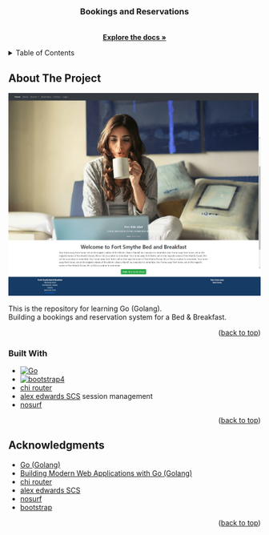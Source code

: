 <a name="readme-top"></a>

<br />
<div align="center">
    <h3>Bookings and Reservations</h3>

<p>
    <br />
    <a href="https://github.com/JustAPotato0916/bookings"><strong>Explore the docs »</strong></a>
</p>
</div>

<details>
  <summary>Table of Contents</summary>
  <ol>
    <li>
      <a href="#about-the-project">About The Project</a>
      <ul>
        <li><a href="#built-with">Built With</a></li>
      </ul>
    </li>
    <li><a href="#acknowledgments">Acknowledgments</a></li>
  </ol>
</details>



<!-- ABOUT THE PROJECT -->
## About The Project

[![Product Name Screen Shot][product-screenshot]](https://github.com/JustAPotato0916/bookings)

This is the repository for learning Go (Golang). <br>
Building a bookings and reservation system for a Bed & Breakfast.

<p align="right">(<a href="#readme-top">back to top</a>)</p>



### Built With

* [![Go][Go.com]][Go-url]
* [![bootstrap4][bootstrap-com]][bootstrap-url]
* [chi router](https://github.com/go-chi/chi/v5)
* [alex edwards SCS](https://github.com/alexedwards/scs/v2) session management
* [nosurf](https://github.com/justinas/nosurf)

<p align="right">(<a href="#readme-top">back to top</a>)</p>

<!-- ACKNOWLEDGMENTS -->
## Acknowledgments

* [Go (Golang)](https://go.dev)
* [Building Modern Web Applications with Go (Golang)](https://www.udemy.com/course/building-modern-web-applications-with-go/)
* [chi router](https://github.com/go-chi/chi/v5)
* [alex edwards SCS](https://github.com/alexedwards/scs/v2)
* [nosurf](https://github.com/justinas/nosurf)
* [bootstrap](https://getbootstrap.com)

<p align="right">(<a href="#readme-top">back to top</a>)</p>

<!-- MARKDOWN LINKS & IMAGES -->
[product-screenshot]: docs/images/screenshot.png
[Go.com]: https://img.shields.io/badge/Go-00ADD8?style=for-the-badge&logo=go&logoColor=white
[Go-url]: https://go.dev
[bootstrap-com]: https://img.shields.io/badge/bootstrap-563D7C?style=for-the-badge&logo=bootstrap&logoColor=white
[bootstrap-url]: https://getbootstrap.com

